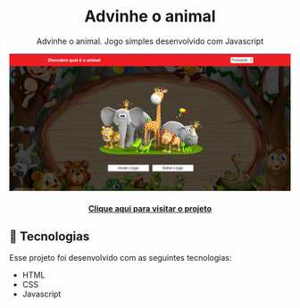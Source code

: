 <h1 align=center>Advinhe o animal</h1>

<p align=center>Advinhe o animal. Jogo simples desenvolvido com Javascript</p>

<img src="https://github.com/luizeduardodev/advinhe-o-animal/blob/main/assets/img/resultado-projeto.png" min-width="1000px" max-width="1000px" width="1000px" alt="Imagem do projeto">

<h4 align=center>
  <a href="https://descubraoanimal.netlify.app/">Clique aqui para visitar o projeto</a>
</h4>

## 🚀 Tecnologias
Esse projeto foi desenvolvido com as seguintes tecnologias:

- HTML
- CSS
- Javascript
